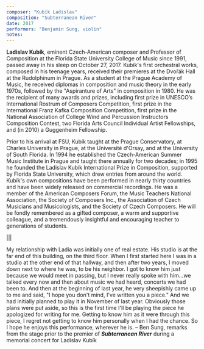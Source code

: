 ```yaml
---
composer: "Kubík Ladislav"
composition: "Subterranean River"
date: 2017
performers: "Benjamin Sung, violin"
notes: 
---
```

**Ladislav Kubík**, eminent Czech-American composer and Professor of Composition at the Florida State University College of Music since 1991, passed away in his sleep on October 27, 2017. Kubík's first orchestral works, composed in his teenage years, received their premieres at the Dvořák Hall at the Rudolphinum in Prague. As a student at the Prague Academy of Music, he received diplomas in composition and music theory in the early 1970s, followed by the "Aspiranture of Arts" in composition in 1980. He was the recipient of many awards and prizes, including first prize in UNESCO’s International Rostrum of Composers Competition, first prize in the International Franz Kafka Composition Competition, first prize in the National Association of College Wind and Percussion Instructors Composition Contest, two Florida Arts Council Individual Artist Fellowships, and (in 2010) a Guggenheim Fellowship.

Prior to his arrival at FSU, Kubík taught at the Prague Conservatory, at Charles University in Prague, at the Université d'Orsay, and at the University of South Florida. In 1994 he established the Czech-American Summer Music Institute in Prague and taught there annually for two decades; in 1995 he founded the Ladislav Kubík International Prize in Composition, supported by Florida State University, which drew entries from around the world. Kubík's own compositions have been performed in nearly thirty countries and have been widely released on commercial recordings. He was a member of the American Composers Forum, the Music Teachers National Association, the Society of Composers Inc., the Association of Czech Musicians and Musicologists, and the Society of Czech Composers. He will be fondly remembered as a gifted composer, a warm and supportive colleague, and a tremendously insightful and encouraging teacher to generations of students.

|||

My relationship with Ladia was initially one of real estate. His studio is at the far end of this building, on the third floor. When I first started here I was in a studio at the other end of that hallway, and then after two years, I moved down next to where he was, to be his neighbor. I got to know him just because we would meet in passing, but I never really spoke with him...we talked every now and then about music we had heard, concerts we had been to. And then at the beginning of last year, he very sheepishly came up to me and said, "I hope you don't mind, I've written you a piece." And we had initially planned to play it in November of last year. Obviously those plans were put aside, so this is the first time I'll be playing the piece he apologized for writing for me. Getting to know him as it were through this piece, I regret not getting to know him personally when I had the chance. So I hope he enjoys this performance, wherever he is. – Ben Sung, remarks from the stage prior to the premier of _**Subterranean River**_ during a memorial concert for Ladislav Kubík